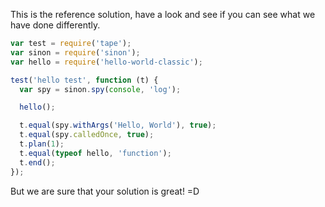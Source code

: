 This is the reference solution, have a look and see if you can see what we have done differently.

```javascript
var test = require('tape');
var sinon = require('sinon');
var hello = require('hello-world-classic');

test('hello test', function (t) {
  var spy = sinon.spy(console, 'log');

  hello();

  t.equal(spy.withArgs('Hello, World'), true);
  t.equal(spy.calledOnce, true);
  t.plan(1);
  t.equal(typeof hello, 'function');
  t.end();
});
```

But we are sure that your solution is great! =D
